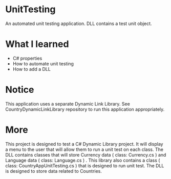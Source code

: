 # UnitTesting
An automated unit testing application. DLL contains a test unit object.

# What I learned
* C# properties
* How to automate unit testing
* How to add a DLL

# Notice
This application uses a separate Dynamic Link Library. See CountryDynamicLinkLibrary repository to run this application appropriately.

# More
This project is designed to test a C# Dynamic Library project. It will display a menu to the user that will allow them to run a unit test on each class. The DLL contains classes that will store Currency data  ( class: Currency.cs )  and Language data  ( class: Language.cs ) . This library also contains a class ( class: CountryAppUnitTesting.cs ) that is designed to run unit test. The DLL is designed to store data related to Countries.
